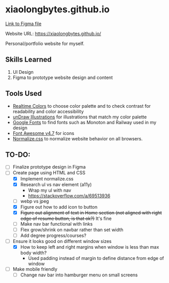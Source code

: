 # xiaolongbytes.github.io
[Link to Figma file](https://www.figma.com/file/zfkwEcGIBBs7vR97tzkndb/April's-Personal-Website?type=design&node-id=0%3A1&mode=design&t=CfYblM5eLAY2hOoo-1)

Website URL: https://xiaolongbytes.github.io/

Personal/portfolio website for myself.

## Skills Learned
1. UI Design
2. Figma to prototype website design and content

## Tools Used
- [Realtime Colors](https://realtimecolors.com/?colors=040201-FBEEEA-853619-f2c9ba-bc4d24) to choose color palette and to check contrast for readability and color accessibility
- [unDraw Illustrations](https://undraw.co/illustrations) for illustrations that match my color palette
- [Google Fonts](https://fonts.google.com/specimen/Monoton?query=monoton) to find fonts such as Monoton and Railway used in my design
- [Font Awesome v4.7](https://fontawesome.com/v4/icons/) for icons
- [Normalize.css](https://necolas.github.io/normalize.css/) to normalize website behavior on all browsers.

## TO-DO:
- [ ] Finalize prototype design in Figma 
- [ ] Create page using HTML and CSS
    - [X] Implement normalize.css
    - [X] Research ul vs nav element (a11y)
        - Wrap my ul with nav
        - https://stackoverflow.com/a/69513936
    - [ ] webp vs jpeg
    - [X] Figure out how to add icon to button
    - [X] ~~Figure out alignment of text in Home section (not aligned with right edge of resume button, is that ok?)~~ It's fine
    - [ ] Make nav bar functional with links
    - [ ] Flex grow/shrink on navbar rather than set width
    - [ ] Add degree progress/courses?
- [ ] Ensure it looks good on different window sizes
    - [X] How to keep left and right margins when window is less than max body width?
        - Used padding instead of margin to define distance from edge of window
- [ ] Make mobile friendly
    - [ ] Change nav bar into hamburger menu on small screens

